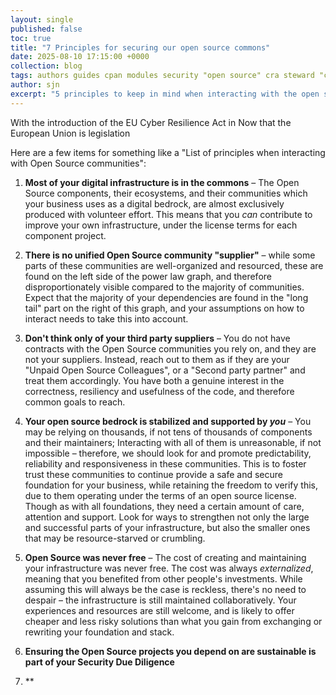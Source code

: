 ```yaml
---
layout: single
published: false
toc: true
title: "7 Principles for securing our open source commons"
date: 2025-08-10 17:15:00 +0000
collection: blog
tags: authors guides cpan modules security "open source" cra steward "cyber resilience act" principles
author: sjn
excerpt: "5 principles to keep in mind when interacting with the open source software projects you depend on. Don't forget these!"
---
```


With the introduction of the EU Cyber Resilience Act in 
Now that the European Union is legislation

Here are a few items for something like a "List of principles when interacting with Open Source communities":

1. **Most of your digital infrastructure is in the commons** – The Open Source components, their ecosystems, and their communities which your business uses as a digital bedrock, are almost exclusively produced with volunteer effort.
This means that you _can_ contribute to improve your own infrastructure, under the license terms for each component project.

2. **There is no unified Open Source community "supplier"** – while some parts of these communities are well-organized and resourced, these are found on the left side of the power law graph, and therefore disproportionately visible compared to the majority of communities.
Expect that the majority of your dependencies are found in the "long tail" part on the right of this graph, and your assumptions on how to interact needs to take this into account.

3. **Don't think only of your third party suppliers** – You do not have contracts with the Open Source communities you rely on, and they are not your suppliers.
Instead, reach out to them as if they are your "Unpaid Open Source Colleagues", or a "Second party partner" and treat them accordingly.
You have both a genuine interest in the correctness, resiliency and usefulness of the code, and therefore common goals to reach.

4. **Your open source bedrock is stabilized and supported by _you_** – You may be relying on thousands, if not tens of thousands of components and their maintainers; Interacting with all of them is unreasonable, if not impossible – therefore, we should look for and promote predictability, reliability and responsiveness in these communities.
This is to foster trust these communities to continue provide a safe and secure foundation for your business, while retaining the freedom to verify this, due to them operating under the terms of an open source license.
Though as with all foundations, they need a certain amount of care, attention and support.
Look for ways to strengthen not only the large and successful parts of your infrastructure, but also the smaller ones that may be resource-starved or crumbling.

5. **Open Source was never free** – The cost of creating and maintaining your infrastructure was never free.
The cost was always _externalized_, meaning that you benefited from other people's investments.
While assuming this will always be the case is reckless, there's no need to despair – the infrastructure is still maintained collaboratively. Your experiences and resources are still welcome, and is likely to offer cheaper and less risky solutions than what you gain from exchanging or rewriting your foundation and stack.

6. **Ensuring the Open Source projects you depend on are sustainable is part of your Security Due Diligence**

7. **
